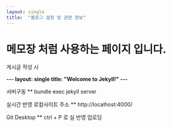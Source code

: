 ```yaml
---
layout: single
title:  "블로그 설정 및 관련 정보"
---
```


# 메모장 처럼 사용하는 페이지 입니다.

게시글 작성 시 

**---
layout: single
title:  "Welcome to Jekyll!"
---**


서버구동
** bundle exec jekyll server 

실시간 반영 로컬사이트 주소
** http://localhost:4000/ 

Git Desktop
** ctrl + P 로 실 반영 업로딩 
